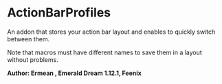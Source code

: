 # ActionBarProfiles
An addon that stores your action bar layout and enables to quickly switch between them.

Note that macros must have different names to save them in a layout without problems.

**Author: Ermean <Vanguard>, Emerald Dream 1.12.1, Feenix**
